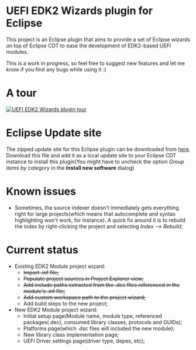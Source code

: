 # UEFI EDK2 Wizards plugin for Eclipse
This project is an Eclipse plugin that aims to provide a set of Eclipse wizards on top of Eclipse CDT to ease the development of EDK2-based UEFI modules.

This is a work in progress, so feel free to suggest new features and let me know if you find any bugs while using it :)

# A tour

[![UEFI EDK2 Wizards plugin tour](http://img.youtube.com/vi/ELqV1xDdPkw/0.jpg)](https://www.youtube.com/watch?v=ELqV1xDdPkw)

# Eclipse Update site
 The zipped update site for this Eclipse plugin can be downloaded from [here](https://dl.dropboxusercontent.com/u/4482867/edk2tools_update_site.zip).
 Download this file and add it as a local update site to your Eclipse CDT instance
 to install this plugin(You might have to uncheck the option *Group items by category* in the **Install new software** dialog)
 
# Known issues
   - Sometimes, the source indexer doesn't immediately gets everything right for large projects(which means that autocomplete and syntax highlighting won't work, for instance). A quick fix around it is to rebuild the index by right-clicking the project and selecting *Index* --> *Rebuild*;

# Current status
  - Existing EDK2 Module project wizard:
    - ~~Import .inf file;~~
    - ~~Populate project sources in Project Explorer view;~~
    - ~~Add include paths extracted from the .dec files referenced in the module's .inf file;~~
    - ~~Add custom workspace path to the project wizard;~~
    - Add build steps to the new project;
  - New EDK2 Module project wizard:
    - Initial setup page(Module name, module type, referenced packages(.dec), consumed library classes, protocols and GUIDs);
    - Platforms page(which .dsc files will included the new module);
    - New library class implementation page;
    - UEFI Driver settings page(driver type, depex, etc);
